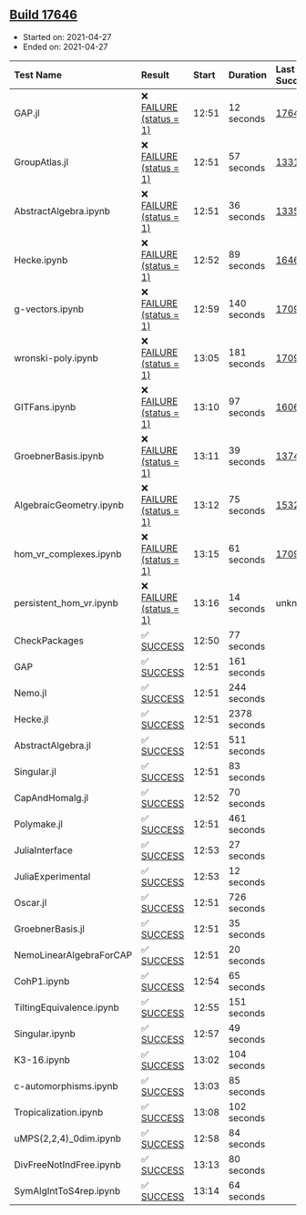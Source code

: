 ## [Build 17646](https://oscarci.mathematik.uni-kl.de/job/oscar/17646/)

* Started on: 2021-04-27
* Ended on: 2021-04-27

| Test Name    | Result | Start | Duration | Last Success | First Failure |
|:-------------|:-------|:------|:---------|:-------------|:--------------|
| GAP.jl | ❌ [FAILURE (status = 1)](https://oscarci.mathematik.uni-kl.de/job/oscar/17646/artifact/logs/build-17646/GAP.jl.log) | 12:51 | 12 seconds | [17645](https://oscarci.mathematik.uni-kl.de/job/oscar/17645/) | [17646](https://oscarci.mathematik.uni-kl.de/job/oscar/17646/) |
| GroupAtlas.jl | ❌ [FAILURE (status = 1)](https://oscarci.mathematik.uni-kl.de/job/oscar/17646/artifact/logs/build-17646/GroupAtlas.jl.log) | 12:51 | 57 seconds | [13311](https://oscarci.mathematik.uni-kl.de/job/oscar/13311/) | [13312](https://oscarci.mathematik.uni-kl.de/job/oscar/13312/) |
| AbstractAlgebra.ipynb | ❌ [FAILURE (status = 1)](https://oscarci.mathematik.uni-kl.de/job/oscar/17646/artifact/logs/build-17646/AbstractAlgebra.ipynb.log) | 12:51 | 36 seconds | [13355](https://oscarci.mathematik.uni-kl.de/job/oscar/13355/) | [13356](https://oscarci.mathematik.uni-kl.de/job/oscar/13356/) |
| Hecke.ipynb | ❌ [FAILURE (status = 1)](https://oscarci.mathematik.uni-kl.de/job/oscar/17646/artifact/logs/build-17646/Hecke.ipynb.log) | 12:52 | 89 seconds | [16463](https://oscarci.mathematik.uni-kl.de/job/oscar/16463/) | [16464](https://oscarci.mathematik.uni-kl.de/job/oscar/16464/) |
| g-vectors.ipynb | ❌ [FAILURE (status = 1)](https://oscarci.mathematik.uni-kl.de/job/oscar/17646/artifact/logs/build-17646/g-vectors.ipynb.log) | 12:59 | 140 seconds | [17099](https://oscarci.mathematik.uni-kl.de/job/oscar/17099/) | [17100](https://oscarci.mathematik.uni-kl.de/job/oscar/17100/) |
| wronski-poly.ipynb | ❌ [FAILURE (status = 1)](https://oscarci.mathematik.uni-kl.de/job/oscar/17646/artifact/logs/build-17646/wronski-poly.ipynb.log) | 13:05 | 181 seconds | [17098](https://oscarci.mathematik.uni-kl.de/job/oscar/17098/) | [17099](https://oscarci.mathematik.uni-kl.de/job/oscar/17099/) |
| GITFans.ipynb | ❌ [FAILURE (status = 1)](https://oscarci.mathematik.uni-kl.de/job/oscar/17646/artifact/logs/build-17646/GITFans.ipynb.log) | 13:10 | 97 seconds | [16068](https://oscarci.mathematik.uni-kl.de/job/oscar/16068/) | [16069](https://oscarci.mathematik.uni-kl.de/job/oscar/16069/) |
| GroebnerBasis.ipynb | ❌ [FAILURE (status = 1)](https://oscarci.mathematik.uni-kl.de/job/oscar/17646/artifact/logs/build-17646/GroebnerBasis.ipynb.log) | 13:11 | 39 seconds | [13748](https://oscarci.mathematik.uni-kl.de/job/oscar/13748/) | [13749](https://oscarci.mathematik.uni-kl.de/job/oscar/13749/) |
| AlgebraicGeometry.ipynb | ❌ [FAILURE (status = 1)](https://oscarci.mathematik.uni-kl.de/job/oscar/17646/artifact/logs/build-17646/AlgebraicGeometry.ipynb.log) | 13:12 | 75 seconds | [15322](https://oscarci.mathematik.uni-kl.de/job/oscar/15322/) | [15323](https://oscarci.mathematik.uni-kl.de/job/oscar/15323/) |
| hom_vr_complexes.ipynb | ❌ [FAILURE (status = 1)](https://oscarci.mathematik.uni-kl.de/job/oscar/17646/artifact/logs/build-17646/hom_vr_complexes.ipynb.log) | 13:15 | 61 seconds | [17099](https://oscarci.mathematik.uni-kl.de/job/oscar/17099/) | [17100](https://oscarci.mathematik.uni-kl.de/job/oscar/17100/) |
| persistent_hom_vr.ipynb | ❌ [FAILURE (status = 1)](https://oscarci.mathematik.uni-kl.de/job/oscar/17646/artifact/logs/build-17646/persistent_hom_vr.ipynb.log) | 13:16 | 14 seconds | unknown | unknown |
| CheckPackages | ✅ [SUCCESS](https://oscarci.mathematik.uni-kl.de/job/oscar/17646/artifact/logs/build-17646/CheckPackages.log) | 12:50 | 77 seconds |  |  |
| GAP | ✅ [SUCCESS](https://oscarci.mathematik.uni-kl.de/job/oscar/17646/artifact/logs/build-17646/GAP.log) | 12:51 | 161 seconds |  |  |
| Nemo.jl | ✅ [SUCCESS](https://oscarci.mathematik.uni-kl.de/job/oscar/17646/artifact/logs/build-17646/Nemo.jl.log) | 12:51 | 244 seconds |  |  |
| Hecke.jl | ✅ [SUCCESS](https://oscarci.mathematik.uni-kl.de/job/oscar/17646/artifact/logs/build-17646/Hecke.jl.log) | 12:51 | 2378 seconds |  |  |
| AbstractAlgebra.jl | ✅ [SUCCESS](https://oscarci.mathematik.uni-kl.de/job/oscar/17646/artifact/logs/build-17646/AbstractAlgebra.jl.log) | 12:51 | 511 seconds |  |  |
| Singular.jl | ✅ [SUCCESS](https://oscarci.mathematik.uni-kl.de/job/oscar/17646/artifact/logs/build-17646/Singular.jl.log) | 12:51 | 83 seconds |  |  |
| CapAndHomalg.jl | ✅ [SUCCESS](https://oscarci.mathematik.uni-kl.de/job/oscar/17646/artifact/logs/build-17646/CapAndHomalg.jl.log) | 12:52 | 70 seconds |  |  |
| Polymake.jl | ✅ [SUCCESS](https://oscarci.mathematik.uni-kl.de/job/oscar/17646/artifact/logs/build-17646/Polymake.jl.log) | 12:51 | 461 seconds |  |  |
| JuliaInterface | ✅ [SUCCESS](https://oscarci.mathematik.uni-kl.de/job/oscar/17646/artifact/logs/build-17646/JuliaInterface.log) | 12:53 | 27 seconds |  |  |
| JuliaExperimental | ✅ [SUCCESS](https://oscarci.mathematik.uni-kl.de/job/oscar/17646/artifact/logs/build-17646/JuliaExperimental.log) | 12:53 | 12 seconds |  |  |
| Oscar.jl | ✅ [SUCCESS](https://oscarci.mathematik.uni-kl.de/job/oscar/17646/artifact/logs/build-17646/Oscar.jl.log) | 12:51 | 726 seconds |  |  |
| GroebnerBasis.jl | ✅ [SUCCESS](https://oscarci.mathematik.uni-kl.de/job/oscar/17646/artifact/logs/build-17646/GroebnerBasis.jl.log) | 12:51 | 35 seconds |  |  |
| NemoLinearAlgebraForCAP | ✅ [SUCCESS](https://oscarci.mathematik.uni-kl.de/job/oscar/17646/artifact/logs/build-17646/NemoLinearAlgebraForCAP.log) | 12:51 | 20 seconds |  |  |
| CohP1.ipynb | ✅ [SUCCESS](https://oscarci.mathematik.uni-kl.de/job/oscar/17646/artifact/logs/build-17646/CohP1.ipynb.log) | 12:54 | 65 seconds |  |  |
| TiltingEquivalence.ipynb | ✅ [SUCCESS](https://oscarci.mathematik.uni-kl.de/job/oscar/17646/artifact/logs/build-17646/TiltingEquivalence.ipynb.log) | 12:55 | 151 seconds |  |  |
| Singular.ipynb | ✅ [SUCCESS](https://oscarci.mathematik.uni-kl.de/job/oscar/17646/artifact/logs/build-17646/Singular.ipynb.log) | 12:57 | 49 seconds |  |  |
| K3-16.ipynb | ✅ [SUCCESS](https://oscarci.mathematik.uni-kl.de/job/oscar/17646/artifact/logs/build-17646/K3-16.ipynb.log) | 13:02 | 104 seconds |  |  |
| c-automorphisms.ipynb | ✅ [SUCCESS](https://oscarci.mathematik.uni-kl.de/job/oscar/17646/artifact/logs/build-17646/c-automorphisms.ipynb.log) | 13:03 | 85 seconds |  |  |
| Tropicalization.ipynb | ✅ [SUCCESS](https://oscarci.mathematik.uni-kl.de/job/oscar/17646/artifact/logs/build-17646/Tropicalization.ipynb.log) | 13:08 | 102 seconds |  |  |
| uMPS(2,2,4)_0dim.ipynb | ✅ [SUCCESS](https://oscarci.mathematik.uni-kl.de/job/oscar/17646/artifact/logs/build-17646/uMPS-2-2-4-_0dim.ipynb.log) | 12:58 | 84 seconds |  |  |
| DivFreeNotIndFree.ipynb | ✅ [SUCCESS](https://oscarci.mathematik.uni-kl.de/job/oscar/17646/artifact/logs/build-17646/DivFreeNotIndFree.ipynb.log) | 13:13 | 80 seconds |  |  |
| SymAlgIntToS4rep.ipynb | ✅ [SUCCESS](https://oscarci.mathematik.uni-kl.de/job/oscar/17646/artifact/logs/build-17646/SymAlgIntToS4rep.ipynb.log) | 13:14 | 64 seconds |  |  |
